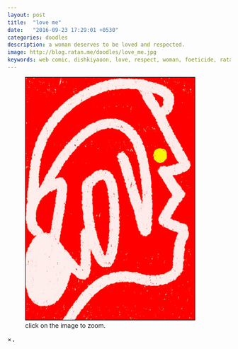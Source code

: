 ```yaml
---
layout: post
title:  "love me"
date:   "2016-09-23 17:29:01 +0530"
categories: doodles
description: a woman deserves to be loved and respected.
image: http://blog.ratan.me/doodles/love_me.jpg
keywords: web comic, dishkiyaoon, love, respect, woman, foeticide, ratan, ratandeep, ratandeep singh
---
```

<!--p align=center><img style="border: 0px solid #000;" src="/doodles/love_me.png" alt="" width="68%" height="68%" /></p-->

<figure>
    <img id="myimg" style="border: 1px solid #000;" src="/doodles/love_me.png" alt="" width="90%" height="90%">
  <figcaption>click on the image to zoom.</figcaption>
</figure>


<div id="mymodal" class="modal">
  <span class="close">×</span>
  <img class="modal-content" id="img01" style="border: 1px solid #000;">
  <div id="caption"></div>
</div>
